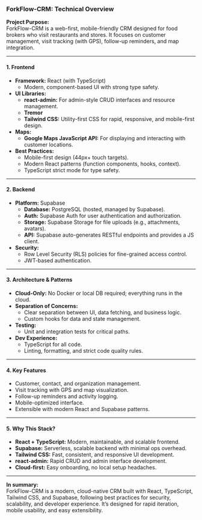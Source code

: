 ### ForkFlow-CRM: Technical Overview

**Project Purpose:**  
ForkFlow-CRM is a web-first, mobile-friendly CRM designed for food brokers who visit restaurants and stores. It focuses on customer management, visit tracking (with GPS), follow-up reminders, and map integration.

---

#### 1. **Frontend**

- **Framework:** React (with TypeScript)
  - Modern, component-based UI with strong type safety.
- **UI Libraries:**  
  - **react-admin:** For admin-style CRUD interfaces and resource management.
  -  **Tremor**
  - **Tailwind CSS:** Utility-first CSS for rapid, responsive, and mobile-first design.
- **Maps:**  
  - **Google Maps JavaScript API:** For displaying and interacting with customer locations.
- **Best Practices:**  
  - Mobile-first design (44px+ touch targets).
  - Modern React patterns (function components, hooks, context).
  - TypeScript strict mode for type safety.

---

#### 2. **Backend**

- **Platform:** Supabase
  - **Database:** PostgreSQL (hosted, managed by Supabase).
  - **Auth:** Supabase Auth for user authentication and authorization.
  - **Storage:** Supabase Storage for file uploads (e.g., attachments, avatars).
  - **API:** Supabase auto-generates RESTful endpoints and provides a JS client.
- **Security:**  
  - Row Level Security (RLS) policies for fine-grained access control.
  - JWT-based authentication.

---

#### 3. **Architecture & Patterns**

- **Cloud-Only:** No Docker or local DB required; everything runs in the cloud.
- **Separation of Concerns:**  
  - Clear separation between UI, data fetching, and business logic.
  - Custom hooks for data and state management.
- **Testing:**  
  - Unit and integration tests for critical paths.
- **Dev Experience:**  
  - TypeScript for all code.
  - Linting, formatting, and strict code quality rules.

---

#### 4. **Key Features**

- Customer, contact, and organization management.
- Visit tracking with GPS and map visualization.
- Follow-up reminders and activity logging.
- Mobile-optimized interface.
- Extensible with modern React and Supabase patterns.

---

#### 5. **Why This Stack?**

- **React + TypeScript:** Modern, maintainable, and scalable frontend.
- **Supabase:** Serverless, scalable backend with minimal ops overhead.
- **Tailwind CSS:** Fast, consistent, and responsive UI development.
- **react-admin:** Rapid CRUD and admin interface development.
- **Cloud-first:** Easy onboarding, no local setup headaches.

---

**In summary:**  
ForkFlow-CRM is a modern, cloud-native CRM built with React, TypeScript, Tailwind CSS, and Supabase, following best practices for security, scalability, and developer experience. It’s designed for rapid iteration, mobile usability, and easy extensibility.
